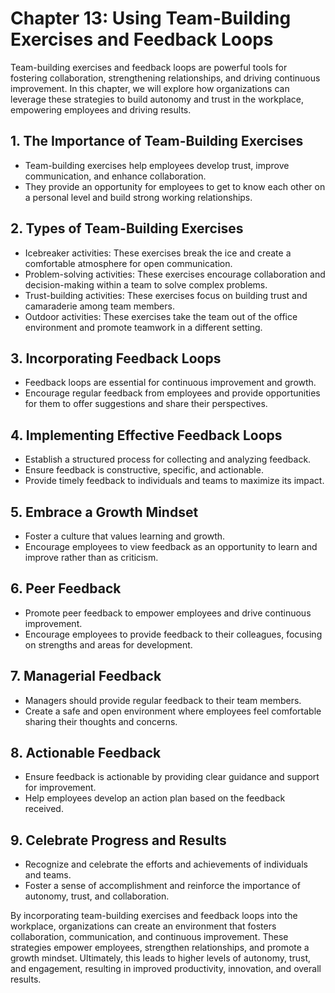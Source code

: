 Chapter 13: Using Team-Building Exercises and Feedback Loops
============================================================

Team-building exercises and feedback loops are powerful tools for fostering collaboration, strengthening relationships, and driving continuous improvement. In this chapter, we will explore how organizations can leverage these strategies to build autonomy and trust in the workplace, empowering employees and driving results.

**1. The Importance of Team-Building Exercises**
------------------------------------------------

* Team-building exercises help employees develop trust, improve communication, and enhance collaboration.
* They provide an opportunity for employees to get to know each other on a personal level and build strong working relationships.

**2. Types of Team-Building Exercises**
---------------------------------------

* Icebreaker activities: These exercises break the ice and create a comfortable atmosphere for open communication.
* Problem-solving activities: These exercises encourage collaboration and decision-making within a team to solve complex problems.
* Trust-building activities: These exercises focus on building trust and camaraderie among team members.
* Outdoor activities: These exercises take the team out of the office environment and promote teamwork in a different setting.

**3. Incorporating Feedback Loops**
-----------------------------------

* Feedback loops are essential for continuous improvement and growth.
* Encourage regular feedback from employees and provide opportunities for them to offer suggestions and share their perspectives.

**4. Implementing Effective Feedback Loops**
--------------------------------------------

* Establish a structured process for collecting and analyzing feedback.
* Ensure feedback is constructive, specific, and actionable.
* Provide timely feedback to individuals and teams to maximize its impact.

**5. Embrace a Growth Mindset**
-------------------------------

* Foster a culture that values learning and growth.
* Encourage employees to view feedback as an opportunity to learn and improve rather than as criticism.

**6. Peer Feedback**
--------------------

* Promote peer feedback to empower employees and drive continuous improvement.
* Encourage employees to provide feedback to their colleagues, focusing on strengths and areas for development.

**7. Managerial Feedback**
--------------------------

* Managers should provide regular feedback to their team members.
* Create a safe and open environment where employees feel comfortable sharing their thoughts and concerns.

**8. Actionable Feedback**
--------------------------

* Ensure feedback is actionable by providing clear guidance and support for improvement.
* Help employees develop an action plan based on the feedback received.

**9. Celebrate Progress and Results**
-------------------------------------

* Recognize and celebrate the efforts and achievements of individuals and teams.
* Foster a sense of accomplishment and reinforce the importance of autonomy, trust, and collaboration.

By incorporating team-building exercises and feedback loops into the workplace, organizations can create an environment that fosters collaboration, communication, and continuous improvement. These strategies empower employees, strengthen relationships, and promote a growth mindset. Ultimately, this leads to higher levels of autonomy, trust, and engagement, resulting in improved productivity, innovation, and overall results.
